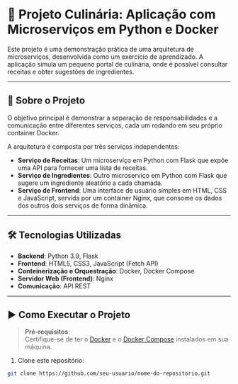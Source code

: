 # 🍲 Projeto Culinária: Aplicação com Microserviços em Python e Docker

Este projeto é uma demonstração prática de uma arquitetura de microserviços, desenvolvida como um exercício de aprendizado. A aplicação simula um pequeno portal de culinária, onde é possível consultar receitas e obter sugestões de ingredientes.

---

## 🚀 Sobre o Projeto

O objetivo principal é demonstrar a separação de responsabilidades e a comunicação entre diferentes serviços, cada um rodando em seu próprio container Docker.

A arquitetura é composta por três serviços independentes:

- **Serviço de Receitas**: Um microserviço em Python com Flask que expõe uma API para fornecer uma lista de receitas.
- **Serviço de Ingredientes**: Outro microserviço em Python com Flask que sugere um ingrediente aleatório a cada chamada.
- **Serviço de Frontend**: Uma interface de usuário simples em HTML, CSS e JavaScript, servida por um container Nginx, que consome os dados dos outros dois serviços de forma dinâmica.

---

## 🛠️ Tecnologias Utilizadas

- **Backend**: Python 3.9, Flask  
- **Frontend**: HTML5, CSS3, JavaScript (Fetch API)  
- **Conteinerização e Orquestração**: Docker, Docker Compose  
- **Servidor Web (Frontend)**: Nginx  
- **Comunicação**: API REST  

---

## ▶️ Como Executar o Projeto

> **Pré-requisitos**:  
> Certifique-se de ter o [Docker](https://www.docker.com/) e o [Docker Compose](https://docs.docker.com/compose/) instalados em sua máquina.

1. Clone este repositório:

```bash
git clone https://github.com/seu-usuario/nome-do-repositorio.git
